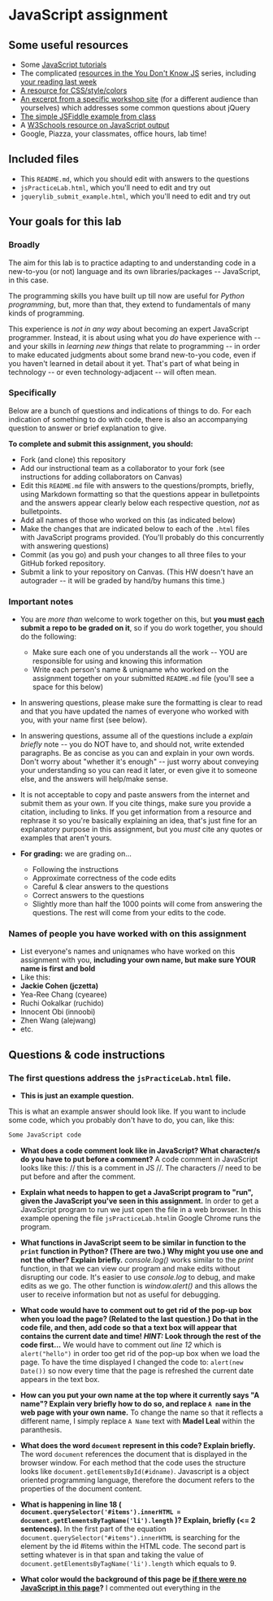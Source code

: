 # JavaScript assignment

## Some useful resources
* Some [JavaScript tutorials](https://www.htmldog.com/guides/javascript/)
* The complicated [resources in the You Don't Know JS](https://github.com/getify/You-Dont-Know-JS) series, including [your reading last week](https://github.com/getify/You-Dont-Know-JS/blob/master/up%20%26%20going/ch2.md)
* [A resource for CSS/style/colors](https://htmlcolorcodes.com/)  
* [An excerpt from a specific workshop site](https://witny-summer-guild-2018.github.io/day_4_exercise_2.html) (for a different audience than yourselves) which addresses some common questions about jQuery
* [The simple JSFiddle example from class](https://jsfiddle.net/2of65j8q/)
* A [W3Schools resource on JavaScript output](https://www.w3schools.com/js/js_output.asp)
* Google, Piazza, your classmates, office hours, lab time!

## Included files
* This `README.md`, which you should edit with answers to the questions
* `jsPracticeLab.html`, which you'll need to edit and try out
* `jquerylib_submit_example.html`, which you'll need to edit and try out

## Your goals for this lab

### Broadly
The aim for this lab is to practice adapting to and understanding code in a new-to-you (or not) language and its own libraries/packages -- JavaScript, in this case.

The programming skills you have built up till now are useful for *Python programming*, but, more than that, they extend to fundamentals of many kinds of programming.

This experience is *not in any way* about becoming an expert JavaScript programmer. Instead, it is about using what you *do* have experience with -- and your skills in *learning new things* that relate to programming -- in order to make educated judgments about some brand new-to-you code, even if you haven't learned in detail about it yet. That's part of what being in technology -- or even technology-adjacent -- will often mean.

### Specifically

Below are a bunch of questions and indications of things to do. For each indication of something to do with code, there is also an accompanying question to answer or brief explanation to give.

**To complete and submit this assignment, you should:**

* Fork (and clone) this repository
* Add our instructional team as a collaborator to your fork (see instructions for adding collaborators on Canvas)
* Edit this `README.md` file with answers to the questions/prompts, briefly, using Markdown formatting so that the questions appear in bulletpoints and the answers appear clearly below each respective question, *not* as bulletpoints.
* Add all names of those who worked on this (as indicated below)
* Make the changes that are indicated below to each of the `.html` files with JavaScript programs provided. (You'll probably do this concurrently with answering questions)
* Commit (as you go) and push your changes to all three files to your GitHub forked repository.
* Submit a link to your repository on Canvas. (This HW doesn't have an autograder -- it will be graded by hand/by humans this time.)

### Important notes
* You are *more than* welcome to work together on this, but **you must <u>each</u> submit a repo to be graded on it**, so if you do work together, you should do the following:
	* Make sure each one of you understands all the work -- YOU are responsible for using and knowing this information
	* Write each person's name & uniqname who worked on the assignment together on your submitted `README.md` file (you'll see a space for this below)

* In answering questions, please make sure the formatting is clear to read and that you have updated the names of everyone who worked with you, with your name first (see below).

* In answering questions, assume all of the questions include a *explain briefly* note -- you do NOT have to, and should not, write extended paragraphs. Be as concise as you can and explain in your own words. Don't worry about "whether it's enough" -- just worry about conveying your understanding so you can read it later, or even give it to someone else, and the answers will help/make sense.

* It is not acceptable to copy and paste answers from the internet and submit them as your own. If you cite things, make sure you provide a citation, including to links. If you get information from a resource and rephrase it so you're basically explaining an idea, that's just fine for an explanatory purpose in this assignment, but you *must* cite any quotes or examples that aren't yours.

* **For grading:** we are grading on...
	* Following the instructions
	* Approximate correctness of the code edits
	* Careful & clear answers to the questions
	* Correct answers to the questions
	* Slightly more than half the 1000 points will come from answering the questions. The rest will come from your edits to the code.

### Names of people you have worked with on this assignment
* List everyone's names and uniqnames who have worked on this assignment with you, **including your own name, but make sure YOUR name is first and bold**
* Like this:
* **Jackie Cohen (jczetta)**
* Yea-Ree Chang (cyearee)
* Ruchi Ookalkar (ruchido)
* Innocent Obi (innoobi)
* Zhen Wang (alejwang)
* etc.

## Questions & code instructions

### The first questions address the `jsPracticeLab.html` file.

* **This is just an example question.**

This is what an example answer should look like. If you want to include some code, which you probably don't have to do, you can, like this:

```js
Some JavaScript code
```

* **What does a code comment look like in JavaScript? What character/s do you have to put before a comment?**
	A code comment in JavaScript looks like this: // this is a comment in JS //.  The characters // need to be put before and after the comment.

* **Explain what needs to happen to get a JavaScript program to "run", given the JavaScript you've seen in this assignment.**
	In order to get a JavaScript program to run we just open the file in a web browser.  In this example opening the file `jsPracticeLab.html`in Google Chrome runs the program.

* **What functions in JavaScript seem to be similar in function to the `print` function in Python? (There are two.) Why might you use one and not the other? Explain briefly.**
	*console.log()* works similar to the *print* function, in that we can view our program and make edits without disrupting our code. It's easier to use *console.log* to debug, and make edits as we go.  The other function is *window.alert()* and this allows the user to receive information but not as useful for debugging.

* **What code would have to comment out to get rid of the pop-up box when you load the page? (Related to the last question.) Do that in the code file, and then, add code so that a text box will appear that contains the current date and time! *HINT:* Look through the rest of the code first...**
	We would have to comment out *line 12* which is `alert("hello")` in order too get rid of the pop-up box when we load the page.  To have the time displayed I changed the code to: `alert(new Date())` so now every time that the page is refreshed the current date appears in the text box.

* **How can you put your own name at the top where it currently says "A name"? Explain very briefly how to do so, and replace `A name` in the web page with your own name.**
	To change the name so that it reflects a different name, I simply replace `A Name` text with **Madel Leal** within the paranthesis.

* **What does the word `document` represent in this code? Explain briefly.**
	The word `document`	references the document that is displayed in the browser window. For each method that the code uses the structure looks like `document.getElementsById(#idname)`.  Javascript is a object oriented programming language, therefore the document refers to the properties of the document content.

* **What is happening in line 18 (
		`document.querySelector('#items').innerHTML = document.getElementsByTagName('li').length`
)? Explain, briefly (<= 2 sentences).**
	In the first part of the equation `document.querySelector("#items").innerHTML` is searching for the element by the id #items within the HTML code.  The second part is setting whatever is in that span and taking the value of `document.getElementsByTagName('li').length` which equals to 9.

* **What color would the background of this page be <u>if there were no JavaScript in this page</u>?**
	I commented out everything in the <script> tag that contain the javascript code and the page color is white.

* **Why are there a couple of gray boxes on the screen with a different colored border? How could you edit this code to make them a different color? Explain briefly. Then edit the code to make those boxes some shade of blue, of your choosing.**
	There are gray boxes on the screen with the `background-color: #b3b3b3` of that paragraph tag `<p>` set to the specific gray and white outline `border:#FFFFFF` color. To change it I would change the code to `background-color: #40e0d0` to change the color of the box Torqoise and the `border: #9224A6` to change the color to a shade of purple.

* **Edit the code so that, if you highlight `McGill University` and copy it, you see the text `O Canada` near the bottom of the page. Briefly explain why you made the edits that you did -- how did you know/figure out what to do?**
	I noticed that there was a function in the code called `function copyFunction()` in *line 27* that queries the element id `#cheer` in the *li* tag where the University of Michigan is listed that displays `Go Blue!` every time that the University of Michigan is highlighted and the *ctrl c* is selected.  I noticed this when I tested it out.  So I copied the function and named it something different.  I added the the same line of code in the the tag <li> wfor the `McGill University` and now every time its highlighted and *ctrl c* is selected the text `O Canada` shows near the bottom of the page.

* **In the original code, when you click the button that says `Wow`, you see a text box! Wow. Explain briefly in your own words why the following code causes that to happen:**

```js
function handleClick(){
	alert("hello");
}
```
**and**

```js
<button onclick=handleClick() id="wow-button">Wow</button>
```
	In the code above there is a `function handleClick()` that displays the message `hello` everytime that it's clicked. The <button> has an attribute of `onclick=handleClick()` that makes the functions alert to display in the text box.


* **Knowing what you learned from the previous question, add code/markup to the `jsPracticeLab.html` file *so that* there is a button with the text `Spring Equinox 2019` on it somewhere on the page, and when that button is clicked, a text box containing the text `March 20, 2019` appears. (There's no function -- that I am aware of -- to automatically get this info, you've got to type it yourself.)**
	Below is the code I added:
	*lines 38-40*
```js
function onSelect(){
	alert("March 20, 2019")
	}
```
*line 59*
```js
	<button onclick=onSelect() id="its-spring">Spring Equinox 2019</button>

```

### The next few questions address the `jquerylib_submit_example.html` file.

* **Check out the file `jquerylib_submit_example.html`. This is an example of code that uses a package called `jQuery` (and this will need you to have an internet connection to run it properly, although the other file does not). Check out resources above for more on jQuery!**

* **When you enter input that isn't valid, you see an error that is red. Why is the error in red? Why is the response for valid inputs blue?**
	Each class has a different color.  The `class = error` which is the invalid message property is set to display in red and the `class=good` valid message is set to display in the color blue. The lines below tell us that:

```js
.error{
		color: red;
}
.good {
		color: blue;
}
```

* **What is this line `var regex = /^[a-zA-Z]+$/;` helping with? And if you googled something to figure that out, what did you google, and what, briefly, did you learn? (If you didn't need to google, you can leave that out, but explain briefly what that line is helping the program do, anyway.)**
	I had to google the definition of *regex* and found that it means *regular expression* which provide  a powerful way to perform something really complex like pattern matching of characters within strings of text with just one line of code as opposed to lengthy lines of code.  

	Found two useful sites: https://www.ntu.edu.sg/home/ehchua/programming/howto/Regexe.html and https://www.dofactory.com/tutorial/javascript-regular-expressions


* **What's different about the syntax of conditional statements in JavaScript, compared to Python?**
	For starters although the conditional statements have similar structure, in JavaScript there are more ()  and there are {} being used.  In JavaScript we use the `if` statement to specify a block of code to be executed if the condition is true.  And vice versa, we use an `else` statement to specify a block of code to be executed if the condition is false. (referenced: https://www.w3schools.com/js/js_if_else.asp)

* **What do you think the `10000` refers to in the code `.fadeOut(10000)`?**
	I think that the `10000` refers to seconds that the text is meant to be displayed for or to fade out.

* **What do you think is going on with the following code at the beginning of the program? Note that the most important thing to do for answering this question is to be thoughtful and clear, not to be absolutely correct:**
	The code below is saying that when the document is being open there is a function that is going to submit and generate a submission when the function is being invoked. It has a callback function that basically tells it to submit when the event is being executed. In the line `$("form").submit(function(event)` its preventing the form to be submitted until something is inputted.

```js
$(document).ready(function(){
    $("form").submit(function(event){
		});
```


**Add some code to the `jquerylib_submit_example.html` file so that, if the input is valid and is specifically the text `hello`, rather than the visible output being `Nice!` in blue, the visible output should be `Hello to you too!`, also in blue, just like `Nice!` is.**
	* *HINT:* You'll have to make some changes to the conditional statement, and possibly look up some JavaScript conditional syntax. You'll also need to look carefully at what generates visible output right now.
